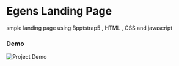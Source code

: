# Egens Landing Page
smple landing page using Bpptstrap5 , HTML , CSS and javascript

### Demo
![Project Demo](screenshot.png)

